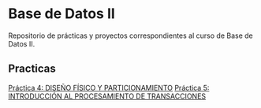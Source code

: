# Base de Datos II
Repositorio de prácticas y proyectos correspondientes al curso de Base de Datos II. 

## Practicas
[Práctica 4: DISEÑO FÍSICO Y PARTICIONAMIENTO](./practica4)
[Práctica 5: INTRODUCCIÓN AL PROCESAMIENTO DE TRANSACCIONES](./practica5)
